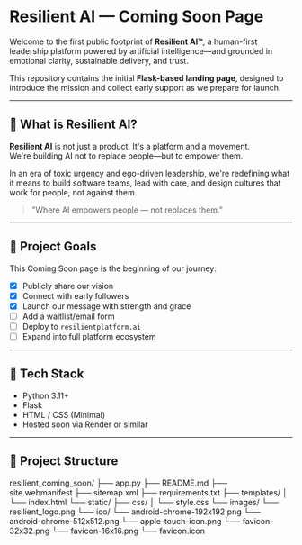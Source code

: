 # Resilient AI — Coming Soon Page

Welcome to the first public footprint of **Resilient AI™**, a human-first leadership platform powered by artificial intelligence—and grounded in emotional clarity, sustainable delivery, and trust.

This repository contains the initial **Flask-based landing page**, designed to introduce the mission and collect early support as we prepare for launch.

---

## 🌱 What is Resilient AI?

**Resilient AI** is not just a product. It's a platform and a movement.  
We're building AI not to replace people—but to empower them.

In an era of toxic urgency and ego-driven leadership, we're redefining what it means to build software teams, lead with care, and design cultures that work for people, not against them.

> "Where AI empowers people — not replaces them."

---

## 🚀 Project Goals

This Coming Soon page is the beginning of our journey:

- [x] Publicly share our vision
- [x] Connect with early followers
- [x] Launch our message with strength and grace
- [ ] Add a waitlist/email form
- [ ] Deploy to `resilientplatform.ai`
- [ ] Expand into full platform ecosystem

---

## 🧰 Tech Stack

- Python 3.11+
- Flask
- HTML / CSS (Minimal)
- Hosted soon via Render or similar

---

## 📁 Project Structure

resilient_coming_soon/
├── app.py
├── README.md
├── site.webmanifest
├── sitemap.xml
├── requirements.txt
├── templates/
│   └── index.html
└── static/
    ├── css/
    │   └── style.css
    └── images/
        └── resilient_logo.png
    └── ico/
        └── android-chrome-192x192.png
        └── android-chrome-512x512.png
        └── apple-touch-icon.png
        └── favicon-32x32.png
        └── favicon-16x16.png
        └── favicon.icon
